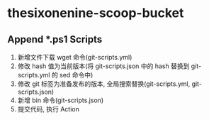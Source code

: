# thesixonenine-scoop-bucket

## Append *.ps1 Scripts

1. 新增文件下载 wget 命令(git-scripts.yml)
2. 修改 hash 值为当前版本(将 git-scripts.json 中的 hash 替换到 git-scripts.yml 的 sed 命令中)
3. 修改 git 标签为准备发布的版本, 全局搜索替换(git-scripts.yml, git-scripts.json)
4. 新增 bin 命令(git-scripts.json)
5. 提交代码, 执行 Action
